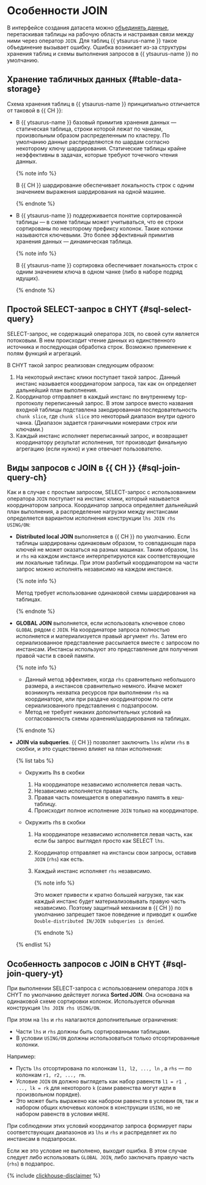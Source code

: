 # Особенности JOIN

В интерфейсе создания датасета можно [объединять данные](../../dataset/join-data.md), перетаскивая таблицы на рабочую область и настраивая связи между ними через оператор `JOIN`. Для таблиц {{ ytsaurus-name }} такое объединение вызывает ошибку. Ошибка возникает из-за структуры хранения таблиц и схемы выполнения запросов в {{ ytsaurus-name }} по умолчанию.

## Хранение табличных данных {#table-data-storage}

Схема хранения таблиц в {{ ytsaurus-name }} принципиально отличается от таковой в {{ CH }}:

* В {{ ytsaurus-name }} базовый примитив хранения данных — статическая таблица, строки которой лежат по чанкам, произвольным образом распределенным по кластеру. По умолчанию данные распределяются по шардам согласно некоторому ключу шардирования. Статические таблицы крайне неэффективны в задачах, которые требуют точечного чтения данных.

  {% note info %}

  В {{ CH }} шардирование обеспечивает локальность строк с одним значением выражения шардирования на одной машине.

  {% endnote %}

* В {{ ytsaurus-name }} поддерживается понятие сортированной таблицы — в схеме таблицы может учитываться, что ее строки сортированы по некоторому префиксу колонок. Такие колонки называются ключевыми. Это более эффективный примитив хранения данных — динамическая таблица.

  {% note info %}

  В {{ ytsaurus-name }} сортировка обеспечивает локальность строк с одним значением ключа в одном чанке (либо в наборе подряд идущих).

  {% endnote %}

## Простой SELECT-запрос в CHYT {#sql-select-query}

SELECT-запрос, не содержащий оператора `JOIN`, по своей сути является потоковым. В нем происходит чтение данных из единственного источника и последующая обработка строк. Возможно применение к полям функций и агрегаций.

В CHYT такой запрос реализован следующим образом:

1. На некоторый инстанс клики поступает такой запрос. Данный инстанс называется координатором запроса, так как он определяет дальнейший план выполнения.
1. Координатор отправляет в каждый инстанс по внутреннему tcp-протоколу переписанный запрос. В этом запросе вместо названия входной таблицы подставлена закодированная последовательность `chunk slice`, где `chunk slice` это некоторый диапазон внутри одного чанка. (Диапазон задается граничными номерами строк или ключами.) 
1. Каждый инстанс исполняет переписанный запрос, и возвращает координатору результат исполнения, тот производит финальную агрегацию (если нужно) и уже отвечает пользователю.

## Виды запросов с JOIN в {{ CH }} {#sql-join-query-ch}

Как и в случае с простым запросом, SELECT-запрос с использованием оператора `JOIN` поступает на инстанс клики, который называется координатором запроса. Координатор запроса определяет дальнейший план выполнения, а распределение нагрузки между инстансами определяется вариантом исполнения конструкции `lhs JOIN rhs USING/ON`:

* **Distributed local JOIN** выполняется в {{ CH }} по умолчанию. Если таблицы шардированы одинаковым образом, то совпадающая пара ключей не может оказаться на разных машинах. Таким образом, `lhs` и `rhs` на каждом инстансе интерпретируются как соответствующие им локальные таблицы. При этом разбитый координатором на части запрос можно исполнять независимо на каждом инстансе.

  {% note info %}

  Метод требует использование одинаковой схемы шардирования на таблицах.

  {% endnote %}

* **GLOBAL JOIN** выполняется, если использовать ключевое слово `GLOBAL` рядом с `JOIN`. На координаторе запроса полностью исполняется и материализуется правый аргумент `rhs`. Затем его сериализованное представление рассылается вместе с запросом по инстансам. Инстансы используют это представление для получения правой части в своей памяти. 

  {% note info %}

  * Данный метод эффективен, когда `rhs` сравнительно небольшого размера, а инстансов сравнительно немного. Иначе может возникнуть нехватка ресурсов при выполнении `rhs` на координаторе, или при раздаче координатором по сети сериализованного представления с подзапросом. 
  * Метод не требует никаких дополнительных условий на согласованность схемы хранения/шардирования на таблицах.

  {% endnote %}

* **JOIN via subqueries**. {{ CH }} позволяет заключить `lhs` и/или `rhs` в скобки, и это существенно влияет на план исполнения:

  {% list tabs %}

  - Окружить lhs в скобки

    1. На координаторе независимо исполняется левая часть.
    1. Независимо исполняется правая часть.
    1. Правая часть помещается в оперативную память в хеш-таблицу.
    1. Происходит полное исполнение `JOIN` только на координаторе.
   
  - Окружить rhs в скобки
   
    1. На координаторе независимо исполняется левая часть, как если бы запрос выглядел просто как SELECT `lhs`.
    1. Координатор отправляет на инстансы свои запросы, оставив `JOIN` (`rhs`) как есть.
    1. Каждый инстанс исполняет `rhs` независимо.
   
       {% note info %}
       
       Это может привести к кратно большей нагрузке, так как каждый инстанс будет материализовывать правую часть независимо. Поэтому защитный механизм в {{ CH }} по умолчанию запрещает такое поведение и приводит к ошибке `Double-distributed IN/JOIN subqueries is denied`.

       {% endnote %}

  {% endlist %}

## Особенность запросов с JOIN в CHYT {#sql-join-query-yt}

При выполнении SELECT-запроса с использованием оператора `JOIN` в CHYT по умолчанию действует логика **Sorted JOIN**. Она основана на одинаковой схеме сортировки колонок. Используется обычная конструкция `lhs JOIN rhs USING/ON`.

При этом на `lhs` и `rhs` налагаются дополнительные ограничения:

* Части `lhs` и `rhs` должны быть сортированными таблицами.
* В условии `USING/ON` должны использоваться только отсортированные колонки. 

Например:

* Пусть `lhs` отсортирована по колонкам `l1, l2, ..., ln` , а `rhs` — по колонкам `r1, r2, ..., rm`.
* Условие `JOIN` `ON` должно выглядеть как набор равенств `l1 = r1 , ..., lk = rk` для некоторого `k` (сами равенства могут идти в произвольном порядке). 
* Это может быть выражено как набором равенств в условии `ON`, так и набором общих ключевых колонок в конструкции `USING`, но не набором равенств в условии `WHERE`.

При соблюдении этих условий координатор запроса формирует пары соответствующих диапазонов из `lhs` и `rhs` и распределяет их по инстансам в подзапросах.

Если же это условие не выполнено, выходит ошибка. В этом случае следует либо использовать `GLOBAL JOIN`, либо заключать правую часть (`rhs`) в подзапрос.

{% include [clickhouse-disclaimer](../../../../_includes/clickhouse-disclaimer.md) %}
